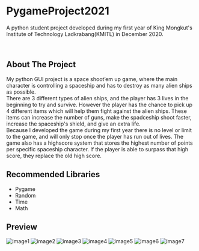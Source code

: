 <h1>PygameProject2021</h1>

<p>A python student project developed during my first year of King Mongkut's Institute of Technology Ladkrabang(KMITL) in December 2020.</p>

<br />
<h2> About The Project </h2>
<p>
  My python GUI project is a space shoot’em up game, where the main character is controlling a spaceship and has to destroy as many alien ships as possible.
  <br />
  There are 3 different types of alien ships, and the player has 3 lives in the beginning to try and survive. However the player has the chance to pick up 4 different items which will help them fight against the alien ships. These items can increase the number of guns, make the spadceship shoot faster, increase the spaceship's shield, and give an extra life.
  <br />
  Because I developed the game during my first year there is no level or limit to the game, and will only stop once the player has run out of lives. The game also has a highscore system that stores the highest number of points per specific spaceship character. If the player is able to surpass that high score, they replace the old high score.
</p>

<h2> Recommended Libraries</h2>
<ul>
  <li>Pygame</li>
  <li>Random</li>
  <li>Time</li>
  <li>Math</li>
</ul>

<h2> Preview </h2>

![image1](https://github.com/KirtsMark/PygameProject2021/assets/77389633/6c81f8b7-284a-43ea-acc4-ce015566a9c3)
![image2](https://github.com/KirtsMark/PygameProject2021/assets/77389633/b875fee8-62ea-4245-957c-92f62372d520)
![image3](https://github.com/KirtsMark/PygameProject2021/assets/77389633/f480bf30-a728-4785-818b-947de2d5e59f)
![image4](https://github.com/KirtsMark/PygameProject2021/assets/77389633/f7c6af72-a737-46f0-9104-f1b6128a2166)
![image5](https://github.com/KirtsMark/PygameProject2021/assets/77389633/4a43173a-1050-4ac1-b482-f8a4510f7ff6)
![image6](https://github.com/KirtsMark/PygameProject2021/assets/77389633/db9c5ddf-3076-4f79-b8d7-c781404a714b)
![image7](https://github.com/KirtsMark/PygameProject2021/assets/77389633/bec413aa-8f62-462c-a759-150b644c25a8)

<br />


